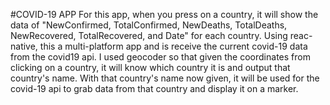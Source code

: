 #COVID-19 APP
For this app, when you press on a country, it will show the data of "NewConfirmed, TotalConfirmed, 
NewDeaths, TotalDeaths, NewRecovered, TotalRecovered, and Date" for each country. Using reac-native, this a 
multi-platform app and is receive the current covid-19 data from the covid19 api. I used geocoder so that
given the coordinates from clicking on a country, it will know which country it is and output that country's name.
With that country's name now given, it will be used for the covid-19 api to grab data from that country and display
it on a marker.
